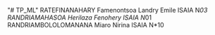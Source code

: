 "# TP_ML" 
RATEFINANAHARY Famenontsoa Landry Emile ISAIA N*03
RANDRIAMAHASOA Herilaza Fenohery ISAIA N*01
RANDRIAMBOLOLOMANANA Miaro Nirina ISAIA N*10
